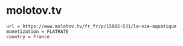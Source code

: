 # molotov.tv

~~~
url = https://www.molotov.tv/fr_fr/p/15082-531/la-vie-aquatique
monetization = FLATRATE
country = France
~~~
